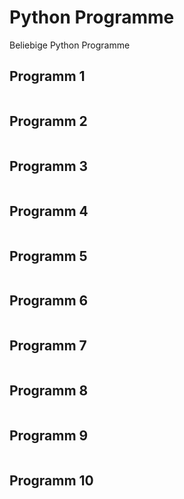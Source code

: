 # Python Programme

Beliebige Python Programme

## Programm 1

```py live_py title=Programm1.py id=83c75d2e-ad9d-4fe9-956b-9821c24579c3

```

## Programm 2

```py live_py title=Programm2.py id=27da32e5-3bbf-4327-8144-efc304620b2e

```

## Programm 3

```py live_py title=Programm3.py id=35720661-d72f-41be-8e4d-c7a72414b392

```

## Programm 4

```py live_py title=Programm4.py id=91d4666d-91a9-4e2a-8f3f-a6398d6c1034

```

## Programm 5

```py live_py title=Programm5.py id=88866ef3-61a8-4ba4-a269-6817269d5242

```

## Programm 6

```py live_py title=Programm6.py id=1c773c2f-bf6f-4a55-9140-477afb9aaa17

```

## Programm 7

```py live_py title=Programm7.py id=96699932-44a5-4f41-9f8f-a3c990838b9d

```


## Programm 8
```py live_py title=Programm8.py id=afda6035-1ebd-4815-a3bf-7cae65bb4cf2

```


## Programm 9

```py live_py title=Programm9.py id=cbd413dd-e538-44a3-b6bd-f787da827bd2

```


## Programm 10


```py live_py title=Programm10.py id=9183d446-f6b5-4331-9764-23783892cf91

```

